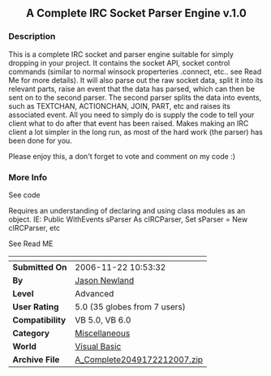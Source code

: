 ﻿<div align="center">

## A Complete IRC Socket Parser Engine v\.1\.0


</div>

### Description

This is a complete IRC socket and parser engine suitable for simply dropping in your project. It contains the socket API, socket control commands (similar to normal winsock properteries .connect, etc.. see Read Me for more details). It will also parse out the raw socket data, split it into its relevant parts, raise an event that the data has parsed, which can then be sent on to the second parser. The second parser splits the data into events, such as TEXTCHAN, ACTIONCHAN, JOIN, PART, etc and raises its associated event. All you need to simply do is supply the code to tell your client what to do after that event has been raised. Makes making an IRC client a lot simpler in the long run, as most of the hard work (the parser) has been done for you.

Please enjoy this, a don't forget to vote and comment on my code :)
 
### More Info
 
See code

Requires an understanding of declaring and using class modules as an object. IE: Public WithEvents sParser As cIRCParser, Set sParser = New cIRCParser, etc

See Read ME


<span>             |<span>
---                |---
**Submitted On**   |2006-11-22 10:53:32
**By**             |[Jason Newland](https://github.com/Planet-Source-Code/PSCIndex/blob/master/ByAuthor/jason-newland.md)
**Level**          |Advanced
**User Rating**    |5.0 (35 globes from 7 users)
**Compatibility**  |VB 5\.0, VB 6\.0
**Category**       |[Miscellaneous](https://github.com/Planet-Source-Code/PSCIndex/blob/master/ByCategory/miscellaneous__1-1.md)
**World**          |[Visual Basic](https://github.com/Planet-Source-Code/PSCIndex/blob/master/ByWorld/visual-basic.md)
**Archive File**   |[A\_Complete2049172212007\.zip](https://github.com/Planet-Source-Code/jason-newland-a-complete-irc-socket-parser-engine-v-1-0__1-67928/archive/master.zip)








